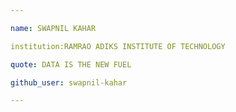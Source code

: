 ```yaml
---

name: SWAPNIL KAHAR

institution:RAMRAO ADIKS INSTITUTE OF TECHNOLOGY

quote: DATA IS THE NEW FUEL

github_user: swapnil-kahar

---
```

